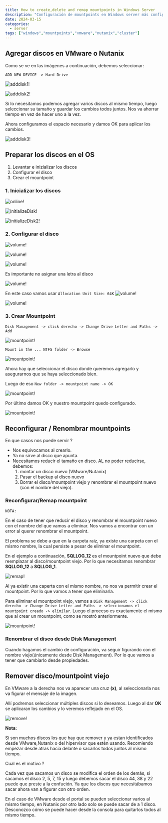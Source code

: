 ```yaml
---
title: How to create,delete and remap mountpoints in Windows Server
description: "Configuración de mountpoints en Windows server más configuración de VMware/Nutanix."
date: 2024-03-15 
categories:
  - server
tags: ["windows","mountpoints","vmware","nutanix","cluster"]
---
```






## Agregar discos en VMware o Nutanix

Como se ve en las imágenes a continuación, debemos seleccionar:

`ADD NEW DEVICE -> Hard Drive`

![adddisk1!](/images/mountpoints/AddDisk_VMware.png)

![adddisk2!](images/mountpoints/AddDisk_VMware_2.png)

Si lo necesitamos podemos agregar varios discos al mismo tiempo, luego seleccionar su tamaño y guardar los cambios todos juntos. Nos va ahorrar tiempo en vez de hacer uno a la vez.

Ahora configuramos el espacio necesario y damos OK para aplicar los cambios.

![adddisk3!](images/mountpoints/AddDisk_VMware_3.png)


## Preparar los discos en el OS

1. Levantar e inizializar los discos
2. Configurar el disco
3. Crear el mountpoint


### 1. Inicializar los discos

![online!](images/mountpoints/online.png)

![initializeDisk!](images/mountpoints/initializeDisk.png)

![initializeDisk2!](images/mountpoints/InitializeDisk_2.png)

### 2. Configurar el disco

![volume!](images/mountpoints/simple-volume.png)

![volume!](images/mountpoints/simple-volume2.png)

![volume!](images/mountpoints/simple-volume3.png)

Es importante no asignar una letra al disco

![volume!](images/mountpoints/simple-volume4.png)

En este caso vamos usar
`Allocation Unit Size: 64K`
![volume!](images/mountpoints/simple-volume5.png)

![volume!](images/mountpoints/simple-volume6.png)



### 3. Crear Mountpoint

`Disk Management -> click derecho -> Change Drive Letter and Paths -> Add `

![mountpoint!](images/mountpoints/mountpoint1.png)

`Mount in the ... NTFS folder -> Browse`

![mountpoint!](images/mountpoints/mountpoint2.png)

Ahora hay que seleccionar el disco donde queremos agregarlo y asegurarnos que se haya seleccionado bien.

Luego de eso `New folder -> mountpoint name -> OK`

![mountpoint!](images/mountpoints/mountpoint3.png)

Por último damos OK y nuestro mountpoint quedo configurado.

![mountpoint!](images/mountpoints/mountpoint4.png)





## Reconfigurar / Renombrar mountpoints

En que casos nos puede servir ? 

- Nos equivocamos al crearlo.
- Ya no sirve al disco que apunta.
- Necesitamos reducir el tamaño en disco. AL no poder reducirse, debemos:
  1. montar un disco nuevo (VMware/Nutanix)
  2. Pasar el backup al disco nuevo
  3. Borrar el disco/mountpoint viejo y renombrar el mountpoint nuevo (con el nombre del viejo).

### Reconfigurar/Remap mountpoint

`NOTA:`

En el caso de tener que reducir el disco y renombrar el mountpoint nuevo con el nombre del que vamos a eliminar. Nos vamos a encontrar con un error al querer renombrar el mountpoint.

El problema se debe a que en la carpeta raiz, ya existe una carpeta con el mismo nombre, la cual persiste a pesar de eliminar el mountpoint.

En el ejemplo a continuación, **SQLLOG_12** es el mountpoint nuevo que debe reemplazar al disco/mountpoint viejo. Por lo que necesitamos renombrar **SQLLOG_12** a **SQLLOG_1**.

![remap!](images/mountpoints/remap.png)


Al ya existir una caperta con el mismo nombre, no nos va permitir crear el mountpoint. Por lo que vamos a tener que eliminarla.


Para eliminar el mountpoint viejo, vamos a `Disk Management -> click derecho -> Change Drive Letter and Paths -> seleccionamos el mountpoint creado -> elimilar`. Luego el proceso es exactamente el mismo que al crear un mountpoint, como se mostró anteriormente.



![mountpoint!](images/mountpoints/mountpoint1.png)



### Renombrar el disco desde Disk Management

Cuando hagamos el cambio de configuración, va seguir figurando con el nombre viejo(únicamente desde Disk Management). Por lo que vamos a tener que cambiarlo desde propiedades.


## Remover disco/mountpoint viejo

En VMware a la derecha nos va aparecer una cruz **(x)**, al seleccionarla nos va figurar el mensaje de la imagen.

Allí podremos seleccionar múltiples discos si lo deseamos. Luego al dar **OK** se aplicaran los cambios y lo veremos reflejado en el OS.

![remove!](images/mountpoints/deleteDisk-VMware.png)


**Nota:**

Si son muchos discos los que hay que remover y ya estan identificados desde VMware,Nutanix o del hipervisor que estén usando. Recomiendo empezar desde atras hacia delante o sacarlos todos juntos al mismo tiempo. 

Cual es el motivo ?

Cada vez que sacamos un disco se modifica el orden de los demás, si sacamos el disco 2, 5, 7, 15 y luego debemos sacar el disco 44, 38 y 22 puede que preste a la confución. Ya que los discos que necesitábamos sacar ahora van a figurar con otro orden.

En el caso de VMware desde el portal se pueden seleccionar varios al mismo tiempo, en Nutanix por otro lado solo se puede sacar de a 1 disco. Desconozco cómo se puede hacer desde la consola para quitarlos todos al mismo tiempo.